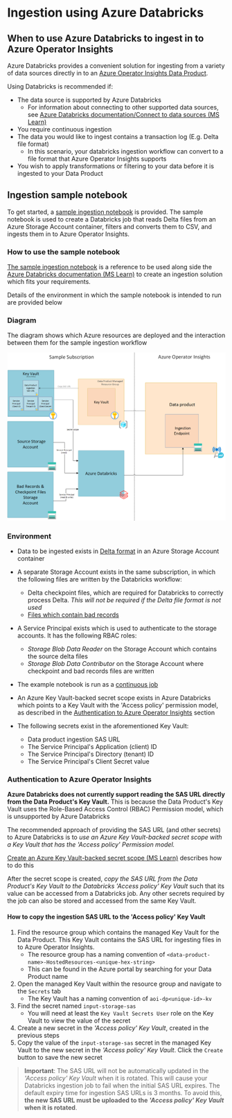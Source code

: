 # Ingestion using Azure Databricks

## When to use Azure Databricks to ingest in to Azure Operator Insights

Azure Databricks provides a convenient solution for ingesting from a variety of data sources directly in to an [Azure Operator Insights Data Product](https://learn.microsoft.com/en-us/azure/operator-insights/).

Using Databricks is recommended if:

- The data source is supported by Azure Databricks
  - For information about connecting to other supported data sources, see [Azure Databricks documentation/Connect to data sources (MS Learn)](https://learn.microsoft.com/en-us/azure/databricks/connect/)
- You require continuous ingestion
- The data you would like to ingest contains a transaction log (E.g. Delta file format)
  - In this scenario, your databricks ingestion workflow can convert to a file format that Azure Operator Insights supports
- You wish to apply transformations or filtering to your data before it is ingested to your Data Product

## Ingestion sample notebook

To get started, a [sample ingestion notebook](databricks-aoi-ingestion.py) is provided. The sample notebook is used to create a Databricks job that reads Delta files from an Azure Storage Account container, filters and converts them to CSV, and ingests them in to Azure Operator Insights.

### How to use the sample notebook

[The sample ingestion notebook](./databricks-aoi-ingestion.py) is a reference to be used along side the [Azure Databricks documentation (MS Learn)](https://learn.microsoft.com/en-us/azure/databricks/) to create an ingestion solution which fits your requirements.

Details of the environment in which the sample notebook is intended to run are provided below

### Diagram

The diagram shows which Azure resources are deployed and the interaction between them for the sample ingestion workflow

![Azure networking diagram for sample Databricks ingestion workflow](./images/databricks_ingestion_sample_diagram.png)

### Environment

- Data to be ingested exists in [Delta format](https://learn.microsoft.com/en-us/azure/databricks/structured-streaming/delta-lake) in an Azure Storage Account container
- A separate Storage Account exists in the same subscription, in which the following files are written by the Databricks workflow:
  - Delta checkpoint files, which are required for Databricks to correctly process Delta. _This will not be required if the Delta file format is not used_
  - [Files which contain bad records](https://learn.microsoft.com/en-us/azure/databricks/ingestion/bad-records)

- A Service Principal exists which is used to authenticate to the storage accounts. It has the following RBAC roles:
  - _Storage Blob Data Reader_ on the Storage Account which contains the source delta files
  - _Storage Blob Data Contributor_ on the Storage Account where checkpoint and bad records files are written
- The example notebook is run as a [continuous job](https://learn.microsoft.com/en-us/azure/databricks/workflows/jobs/schedule-jobs#--run-a-continuous-job)
- An Azure Key Vault-backed secret scope exists in Azure Databricks which points to a Key Vault with the 'Access policy' permission model, as described in the [Authentication to Azure Operator Insights](./README.md#authentication-to-azure-operator-insights) section
- The following secrets exist in the aforementioned Key Vault:
  - Data product ingestion SAS URL
  - The Service Principal's Application (client) ID
  - The Service Principal's Directory (tenant) ID
  - The Service Principal's Client Secret value

### Authentication to Azure Operator Insights

**Azure Databricks does not currently support reading the SAS URL directly from the Data Product's Key Vault.** This is because the Data Product's Key Vault uses the Role-Based Access Control (RBAC) Permission model, which is unsupported by Azure Databricks

The recommended approach of providing the SAS URL (and other secrets) to Azure Databricks is to _use an Azure Key Vault-backed secret scope with a Key Vault that has the 'Access policy' Permission model._

[Create an Azure Key Vault-backed secret scope (MS Learn)](https://learn.microsoft.com/en-us/azure/databricks/security/secrets/secret-scopes#--create-an-azure-key-vault-backed-secret-scope) describes how to do this

After the secret scope is created, _copy the SAS URL from the Data Product's Key Vault to the Databricks 'Access policy' Key Vault_ such that its value can be accessed from a Databricks job. Any other secrets required by the job can also be stored and accessed from the same Key Vault.

#### How to copy the ingestion SAS URL to the 'Access policy' Key Vault

  1. Find the resource group which contains the managed Key Vault for the Data Product. This Key Vault contains the SAS URL for ingesting files in to Azure Operator Insights.
      - The resource group has a naming convention of `<data-product-name>-HostedResources-<unique-hex-string>`
      - This can be found in the Azure portal by searching for your Data Product name
  1. Open the managed Key Vault within the resource group and navigate to the `Secrets` tab
      - The Key Vault has a naming convention of `aoi-dp<unique-id>-kv`
  1. Find the secret named `input-storage-sas`
      - You will need at least the `Key Vault Secrets User` role on the Key Vault to view the value of the secret
  1. Create a new secret in the _'Access policy' Key Vault_, created in the previous steps
  1. Copy the value of the `input-storage-sas` secret in the managed Key Vault to the new secret in the _'Access policy' Key Vault_. Click the `Create` button to save the new secret

> **Important**: The SAS URL will not be automatically updated in the _'Access policy' Key Vault_ when it is rotated. This will cause your Databricks ingestion job to fail when the initial SAS URL expires. The default expiry time for ingestion SAS URLs is 3 months.
To avoid this, **the new SAS URL must be uploaded to the _'Access policy' Key Vault_ when it is rotated**.
